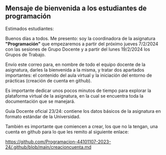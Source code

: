 ## Mensaje de bienvenida a los estudiantes de programación

Estimados estudiantes:

Buenos días a todos. Me presento: soy la coordinadora de la asignatura **"Programación"** que empezaremos a partir del próximo jueves 7/2/2024 con las sesiones de Grupo Docente y a partir del lunes 19/2/2024 los Grupos de Trabajo. 

Envío este correo para, en nombre de todo el equipo docente de la asignatura, darles la bienvenida a la misma, y tratar dos apartados importantes: el contenido del aula virtual y la iniciación del entorno de prácticas (creación de cuenta en github).


Es importante dedicar unos pocos minutos de tiempo para explorar la plataforma virtual de la asignatura, en la cual se encuentra toda la documentación que se manejará. 

Guía Docente oficial 23/24: contiene los datos básicos de la asignatura en formato estándar de la Universidad.


También es importante que comiencen a crear, los que no la tengan, una cuenta en github  para lo que les remito al siguiente enlace:

https://github.com/Programacion-44101107-2023-24/.github/blob/main/creacioncuenta.md


